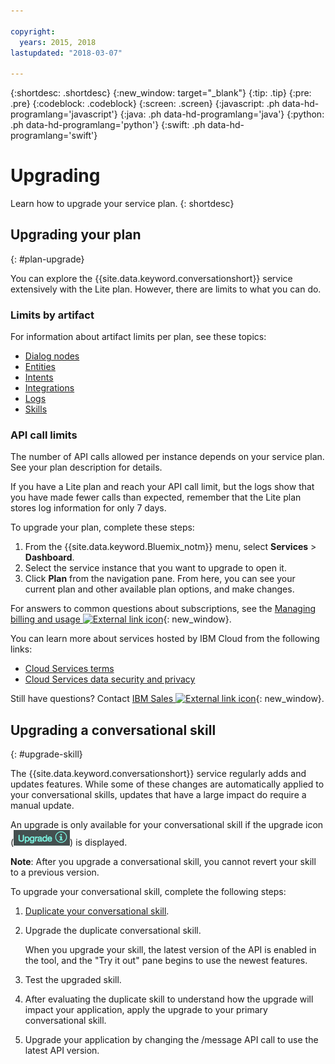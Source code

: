 ```yaml
---

copyright:
  years: 2015, 2018
lastupdated: "2018-03-07"

---
```


{:shortdesc: .shortdesc}
{:new_window: target="_blank"}
{:tip: .tip}
{:pre: .pre}
{:codeblock: .codeblock}
{:screen: .screen}
{:javascript: .ph data-hd-programlang='javascript'}
{:java: .ph data-hd-programlang='java'}
{:python: .ph data-hd-programlang='python'}
{:swift: .ph data-hd-programlang='swift'}

# Upgrading

Learn how to upgrade your service plan.
{: shortdesc}

## Upgrading your plan
{: #plan-upgrade}

You can explore the {{site.data.keyword.conversationshort}} service extensively with the Lite plan. However, there are limits to what you can do.

### Limits by artifact
For information about artifact limits per plan, see these topics:

- [Dialog nodes](dialog-build.html#dialog-node-limits)
- [Entities](entities.html#entity-limits)
- [Intents](intents.html#intent-limits)
- [Integrations](add-integrations.html#integration-limits)
- [Logs](logs_convo.html#log-limits)
- [Skills](create-convo-skill.html#skill-limits)

### API call limits
The number of API calls allowed per instance depends on your service plan. See your plan description for details.

If you have a Lite plan and reach your API call limit, but the logs show that you have made fewer calls than expected, remember that the Lite plan stores log information for only 7 days.

To upgrade your plan, complete these steps:

1.  From the {{site.data.keyword.Bluemix_notm}} menu, select **Services** > **Dashboard**.
1.  Select the service instance that you want to upgrade to open it.
1.  Click **Plan** from the navigation pane.
   From here, you can see your current plan and other available plan options, and make changes.

For answers to common questions about subscriptions, see the [Managing billing and usage ![External link icon](../../icons/launch-glyph.svg "External link icon")](/docs/billing-usage/how_charged.html){: new_window}.

You can learn more about services hosted by IBM Cloud from the following links:

- [Cloud Services terms](http://www.ibm.com/software/sla/sladb.nsf/sla/saas)
- [Cloud Services data security and privacy](http://www.ibm.com/software/sla/sladb.nsf/sla/csdsp)

Still have questions? Contact [IBM Sales ![External link icon](../../icons/launch-glyph.svg "External link icon")](https://www-01.ibm.com/marketing/iwm/dre/signup?source=urx-20970){: new_window}.

## Upgrading a conversational skill
{: #upgrade-skill}

The {{site.data.keyword.conversationshort}} service regularly adds and updates features. While some of these changes are automatically applied to your conversational skills, updates that have a large impact do require a manual update.

An upgrade is only available for your conversational skill if the upgrade icon (![upgrade icon](images/upgrade.png)) is displayed.

**Note**: After you upgrade a conversational skill, you cannot revert your skill to a previous version.

To upgrade your conversational skill, complete the following steps:

1.  [Duplicate your conversational skill](create-convo-skill.html#exporting-and-copying-skills).
2.  Upgrade the duplicate conversational skill.

    When you upgrade your skill, the latest version of the API is enabled in the tool, and the "Try it out" pane begins to use the newest features.
3.  Test the upgraded skill.
4.  After evaluating the duplicate skill to understand how the upgrade will impact your application, apply the upgrade to your primary conversational skill.
5.  Upgrade your application by changing the /message API call to use the latest API version.

